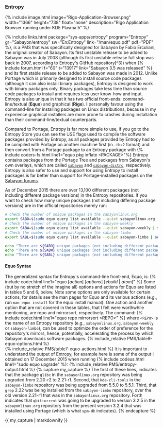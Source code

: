### Entropy
{% include image.html image="Rigo-Application-Browser.png" width="1366" height="738" float="none" description="Rigo Application Browser running under KDE Plasma 5" %}

{% include links.html package="sys-apps/entropy" program="Entropy" gr="Sabayon/entropy" sw="En:Entropy" link="/man/equo.pdf" pdf="PDF" %}, is a PMS that was specifically designed for Sabayon by Fabio Erculiani, the original creator of Sabayon. Its first unstable release to be added to Sabayon was in July 2008 (although its first unstable release full stop was back in 2007, according to Entropy's GitHub repository[^3]) when {% include forum.html f="60" t="13917" link="Sabayon 3.5 was released" %} and its first stable release to be added to Sabayon was made in 2012. Unlike Portage which is primarily designed to install source code packages (although it can also install binary packages), Entropy is designed to work with binary packages only. Binary packages take less time than source code packages to install and requires less user know-how and input. Entropy is also unique in that it has two official front-ends: command-line/textual (**Equo**) and graphical (**Rigo**). I personally favour using the command-line for installing packages on Linux distributions, because in my experience graphical installers are more prone to crashes during installation than their command-line/textual counterparts.

Compared to Portage, Entropy is far more simple to use, if you go to the Entropy Store you can see the USE flags used to compile the software packages provided by Entropy, as all packages provided by Entropy had to be compiled with Portage on another machine first (in `.tbz2` format) and then convert from a Portage package to an Entropy package with {% include coders-fs.html line1="equo pkg inflate &lt;PACKAGE&gt;"%} Entropy contains packages from the Portage Tree and packages from Sabayon's own overlays, which are called [`sabayon`](https://github.com/Sabayon/for-gentoo) and [`sabayon-distro`](https://github.com/Sabayon/sabayon-distro), respectively. Entropy is also safer to use and support for using Entropy to install packages is far better than support for Portage-installed packages on the [Sabayon forums](https://forum.sabayon.org/).

As of December 2015 there are over 13,100 different packages (not including different package versions) in the Entropy repositories. If you want to check how many unique packages (not including differing package versions) are in the official repositories merely run:
```bash
# Check the number of unique packages in the sabayonlinux.org
export SABO=$(sudo equo query list available --quiet sabayonlinux.org | sort | uniq | wc -l)
# Check the number of unique packages in the sabayon-weekly
export SABW=$(sudo equo query list available --quiet sabayon-weekly | sort | uniq | wc -l)
# Check the number of unique packages in the sabayon-limbo
export SABL=$(sudo equo query list available --quiet sabayon-limbo | sort | uniq | wc -l)

echo "There are ${SABO} unique packages (not including different package version) in the sabayonlinux.org (DAILY) repository"
echo "There are ${SABW} unique packages (not including different package version) in the sabayon-weekly (WEEKLY) repository"
echo "There are ${SABL} unique packages (not including different package version) in the sabayon-limbo (LIMBO) repository"
```

#### Equo Syntax
The generalized syntax for Entropy's command-line front-end, Equo, is:
{% include coder.html line1="equo [<em>action</em>] [<em>options</em>] [<em>ebuild</em> | <em>atom</em>]" %}
Some (but by no stretch of the imagine all) options and actions for Equo are listed in tables 5 and 6, below. Note some options are only available for certain actions, for details see the man pages for Equo and its various actions (e.g., run `man equo install` for the equo install manual). One action and another option that are not covered in these tables, that I felt were worthwhile mentioning, are repo and mirrorsort, respectively. The command:
{% include coder.html line1="equo repo mirrorsort &lt;REPO&gt;" %}
where `<REPO>` is the name of an Entropy repository (e.g., `sabayonlinux.org`, `sabayon-weekly` or `sabayon-limbo`), can be used to optimize the order of preference for the repository's mirrors, hence, potentially, accelerating the process by which Sabayon downloads software packages.
{% include_relative PMS/table6-equo-options.html %}
<br/>
{% include_relative PMS/table7-equo-actions.html %}
It is important to understand the output of Entropy, for example here is some of the output I obtained on 17 December 2015 when running {% include codeus.html line1="sudo equo upgrade" %}:
{% include_relative PMS/entropy-output.html %}
{% capture my_capture %}
The first of these lines, indicates that the package `glibc` in the `sabayonlinux.org` repository was being upgraded from 2.20-r2 to 2.21-r1. Second, that `kde-cli-tools` in the `sabayon-limbo` repository was being upgraded from 5.5.0 to 5.5.1. Third, that `grep` 2.22 was being installed from the `sabayon-limbo` repository, over the old version 2.21-r1 that was in the `sabayonlinux.org` repository. Forth indicates that `qbittorrent` was going to be upgraded to version 3.2.5 in the `sabayonlinux.org` repository from the present version 3.2.4 that was installed using Portage (which is what `spm-db` indicates).
{% endcapture %}

{{ my_capture | markdownify }}
